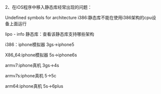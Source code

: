 2、在iOS程序中移入静态库经常出现的问题：

Undefined symbols for architecture i386:静态库不能在使用i386架构的cpu设备上面运行

lipo - info 静态库：查看该静态库支持哪些架构

i386：iphone模拟器 3gs->iphone5

X86_64:iphone模拟器 5s->iphone6s

armv7:iphone真机 3gs->4s

armv7s:iphone真机    5->5c

arm64:iphone真机    5s->6plus